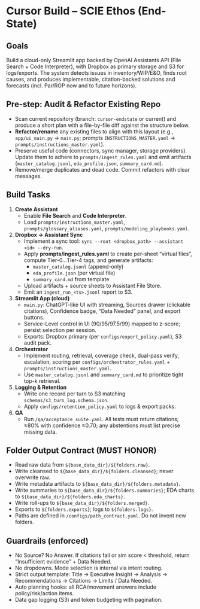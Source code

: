 # Cursor Build – SCIE Ethos (End-State)

## Goals
Build a cloud-only Streamlit app backed by OpenAI Assistants API (File Search + Code Interpreter), with Dropbox as primary storage and S3 for logs/exports. The system detects issues in inventory/WIP/E&O, finds root causes, and produces implementable, citation-backed solutions and forecasts (incl. Par/ROP now and to future horizons).

## Pre-step: Audit & Refactor Existing Repo
- Scan current repository (branch: `cursor-endstate` or current) and produce a short plan with a file-by-file diff against the structure below.
- **Refactor/rename** any existing files to align with this layout (e.g., `app/ui_main.py` → `main.py`; prompts `INSTRUCTIONS_MASTER.yaml` → `prompts/instructions_master.yaml`).
- Preserve useful code (connectors, sync manager, storage providers). Update them to adhere to `prompts/ingest_rules.yaml` and emit artifacts (`master_catalog.jsonl`, `eda_profile.json`, `summary_card.md`).
- Remove/merge duplicates and dead code. Commit refactors with clear messages.

## Build Tasks
1. **Create Assistant**
   - Enable **File Search** and **Code Interpreter**.
   - Load `prompts/instructions_master.yaml`, `prompts/glossary_aliases.yaml`, `prompts/modeling_playbooks.yaml`.
2. **Dropbox → Assistant Sync**
   - Implement a sync tool: `sync --root <dropbox_path> --assistant <id> --dry-run`.
   - Apply **prompts/ingest_rules.yaml** to create per-sheet “virtual files”, compute Tier-0…Tier-4 tags, and generate artifacts:
     - `master_catalog.jsonl` (append-only)
     - `eda_profile.json` (per virtual file)
     - `summary_card.md` from template
   - Upload artifacts + source sheets to Assistant File Store.
   - Emit an `ingest_run_<ts>.jsonl` report to S3.
3. **Streamlit App (cloud)**
   - `main.py`: ChatGPT-like UI with streaming, Sources drawer (clickable citations), Confidence badge, “Data Needed” panel, and export buttons.
   - Service-Level control in UI (90/95/97.5/99) mapped to z-score; persist selection per session.
   - Exports: Dropbox primary (per `configs/export_policy.yaml`), S3 audit pack.
4. **Orchestrator**
   - Implement routing, retrieval, coverage check, dual-pass verify, escalation, scoring per `configs/orchestrator_rules.yaml` + `prompts/instructions_master.yaml`.
   - Use `master_catalog.jsonl` and `summary_card.md` to prioritize tight top-k retrieval.
5. **Logging & Retention**
   - Write one record per turn to S3 matching `schemas/s3_turn_log.schema.json`.
   - Apply `configs/retention_policy.yaml` to logs & export packs.
6. **QA**
   - Run `/qa/acceptance_suite.yaml`. All tests must return citations; ≥80% with confidence ≥0.70; any abstentions must list precise missing data.

## Folder Output Contract (MUST HONOR)
- Read raw data from `${base_data_dir}/${folders.raw}`.
- Write cleansed to `${base_data_dir}/${folders.cleansed}`; never overwrite raw.
- Write metadata artifacts to `${base_data_dir}/${folders.metadata}`.
- Write summaries to `${base_data_dir}/${folders.summaries}`; EDA charts to `${base_data_dir}/${folders.eda_charts}`.
- Write roll-ups to `${base_data_dir}/${folders.merged}`.
- Exports to `${folders.exports}`; logs to `${folders.logs}`.
- Paths are defined in `/configs/path_contract.yaml`. Do not invent new folders.

## Guardrails (enforced)
- No Source? No Answer. If citations fail or sim score < threshold, return “Insufficient evidence” + Data Needed.
- No dropdowns. Mode selection is internal via intent routing.
- Strict output template: Title → Executive Insight → Analysis → Recommendations → Citations → Limits / Data Needed.
- Auto planning hooks: all RCA/movement answers include policy/risk/action items.
- Data gap logging (S3) and token budgeting with pagination.
